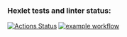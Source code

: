 ### Hexlet tests and linter status:
[![Actions Status](https://github.com/xGEFx/php-project-lvl1/workflows/hexlet-check/badge.svg)](https://github.com/xGEFx/php-project-lvl1/actions)
[![example workflow](https://github.com/xGEFx/php-project-lvl1/actions/workflows/main/badge.svg)](https://github.com/xGEFx/php-project-lvl1/actions)
